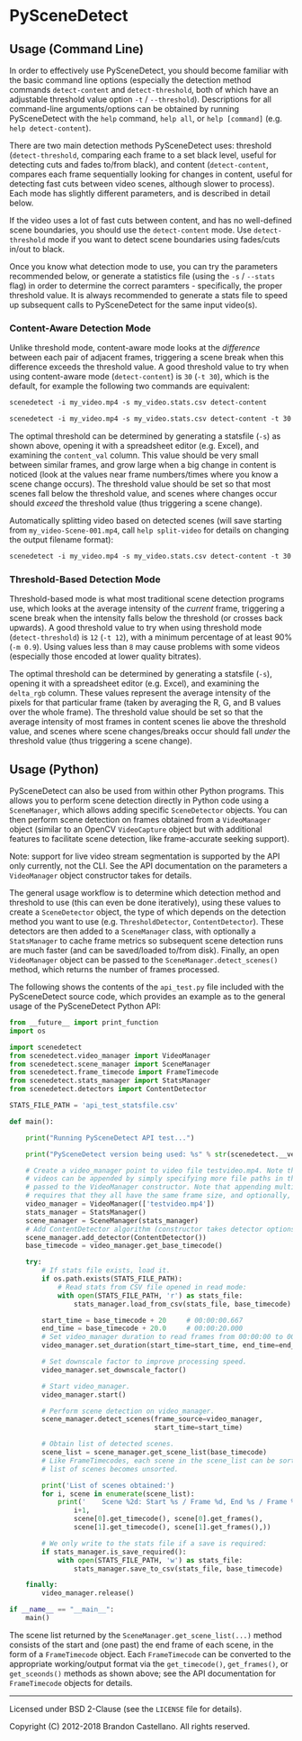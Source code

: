 
PySceneDetect
==========================================================

Usage (Command Line)
----------------------------------------------------------

In order to effectively use PySceneDetect, you should become familiar with the basic command line options (especially the detection method commands `detect-content` and `detect-threshold`, both of which have an adjustable threshold value option `-t` / `--threshold`).  Descriptions for all command-line arguments/options can be obtained by running PySceneDetect with the `help` command, `help all`, or `help [command]` (e.g. `help detect-content`).

There are two main detection methods PySceneDetect uses: threshold (`detect-threshold`, comparing each frame to a set black level, useful for detecting cuts and fades to/from black), and content (`detect-content`, compares each frame sequentially looking for changes in content, useful for detecting fast cuts between video scenes, although slower to process).  Each mode has slightly different parameters, and is described in detail below.

If the video uses a lot of fast cuts between content, and has no well-defined scene boundaries, you should use the `detect-content` mode.  Use `detect-threshold` mode if you want to detect scene boundaries using fades/cuts in/out to black.

Once you know what detection mode to use, you can try the parameters recommended below, or generate a statistics file (using the `-s` / `--stats` flag) in order to determine the correct paramters - specifically, the proper threshold value.  It is always recommended to generate a stats file to speed up subsequent calls to PySceneDetect for the same input video(s).


### Content-Aware Detection Mode

Unlike threshold mode, content-aware mode looks at the *difference* between each pair of adjacent frames, triggering a scene break when this difference exceeds the threshold value.  A good threshold value to try when using content-aware mode (`detect-content`) is `30` (`-t 30`), which is the default, for example the following two commands are equivalent:

```rst
scenedetect -i my_video.mp4 -s my_video.stats.csv detect-content

scenedetect -i my_video.mp4 -s my_video.stats.csv detect-content -t 30
```

The optimal threshold can be determined by generating a statsfile (`-s`) as shown above, opening it with a spreadsheet editor (e.g. Excel), and examining the `content_val` column.  This value should be very small between similar frames, and grow large when a big change in content is noticed (look at the values near frame numbers/times where you know a scene change occurs).  The threshold value should be set so that most scenes fall below the threshold value, and scenes where changes occur should *exceed* the threshold value (thus triggering a scene change).

Automatically splitting video based on detected scenes (will save starting from `my_video-Scene-001.mp4`, call `help split-video` for details on changing the output filename format):

```rst
scenedetect -i my_video.mp4 -s my_video.stats.csv detect-content -t 30 split-video
```


### Threshold-Based Detection Mode

Threshold-based mode is what most traditional scene detection programs use, which looks at the average intensity of the *current* frame, triggering a scene break when the intensity falls below the threshold (or crosses back upwards).  A good threshold value to try when using threshold mode (`detect-threshold`) is `12` (`-t 12`), with a minimum percentage of at least 90% (`-m 0.9`).  Using values less than `8` may cause problems with some videos (especially those encoded at lower quality bitrates).

The optimal threshold can be determined by generating a statsfile (`-s`), opening it with a spreadsheet editor (e.g. Excel), and examining the `delta_rgb` column.  These values represent the average intensity of the pixels for that particular frame (taken by averaging the R, G, and B values over the whole frame).  The threshold value should be set so that the average intensity of most frames in content scenes lie above the threshold value, and scenes where scene changes/breaks occur should fall *under* the threshold value (thus triggering a scene change).


Usage (Python)
----------------------------------------------------------

PySceneDetect can also be used from within other Python programs.  This allows you to perform scene detection directly in Python code using a `SceneManager`, which allows adding specific `SceneDetector` objects.  You can then perform scene detection on frames obtained from a `VideoManager` object (similar to an OpenCV `VideoCapture` object but with additional features to facilitate scene detection, like frame-accurate seeking support).

Note: support for live video stream segmentation is supported by the API only currently, not the CLI.  See the API documentation on the parameters a `VideoManager` object constructor takes for details.

The general usage workflow is to determine which detection method and threshold to use (this can even be done iteratively), using these values to create a `SceneDetector` object, the type of which depends on the detection method you want to use (e.g. `ThresholdDetector`, `ContentDetector`).  These detectors are then added to a `SceneManager` class, with optionally a `StatsManager` to cache frame metrics so subsequent scene detection runs are much faster (and can be saved/loaded to/from disk).  Finally, an open `VideoManager` object can be passed to the `SceneManager.detect_scenes()` method, which returns the number of frames processed.

The following shows the contents of the `api_test.py` file included with the PySceneDetect source code, which provides an example as to the general usage of the PySceneDetect Python API:


```python
from __future__ import print_function
import os

import scenedetect
from scenedetect.video_manager import VideoManager
from scenedetect.scene_manager import SceneManager
from scenedetect.frame_timecode import FrameTimecode
from scenedetect.stats_manager import StatsManager
from scenedetect.detectors import ContentDetector

STATS_FILE_PATH = 'api_test_statsfile.csv'

def main():

    print("Running PySceneDetect API test...")

    print("PySceneDetect version being used: %s" % str(scenedetect.__version__))

    # Create a video_manager point to video file testvideo.mp4. Note that multiple
    # videos can be appended by simply specifying more file paths in the list
    # passed to the VideoManager constructor. Note that appending multiple videos
    # requires that they all have the same frame size, and optionally, framerate.
    video_manager = VideoManager(['testvideo.mp4'])
    stats_manager = StatsManager()
    scene_manager = SceneManager(stats_manager)
    # Add ContentDetector algorithm (constructor takes detector options like threshold).
    scene_manager.add_detector(ContentDetector())
    base_timecode = video_manager.get_base_timecode()

    try:
        # If stats file exists, load it.
        if os.path.exists(STATS_FILE_PATH):
            # Read stats from CSV file opened in read mode:
            with open(STATS_FILE_PATH, 'r') as stats_file:
                stats_manager.load_from_csv(stats_file, base_timecode)

        start_time = base_timecode + 20     # 00:00:00.667
        end_time = base_timecode + 20.0     # 00:00:20.000
        # Set video_manager duration to read frames from 00:00:00 to 00:00:20.
        video_manager.set_duration(start_time=start_time, end_time=end_time)

        # Set downscale factor to improve processing speed.
        video_manager.set_downscale_factor()

        # Start video_manager.
        video_manager.start()

        # Perform scene detection on video_manager.
        scene_manager.detect_scenes(frame_source=video_manager,
                                    start_time=start_time)

        # Obtain list of detected scenes.
        scene_list = scene_manager.get_scene_list(base_timecode)
        # Like FrameTimecodes, each scene in the scene_list can be sorted if the
        # list of scenes becomes unsorted.

        print('List of scenes obtained:')
        for i, scene in enumerate(scene_list):
            print('    Scene %2d: Start %s / Frame %d, End %s / Frame %d' % (
                i+1,
                scene[0].get_timecode(), scene[0].get_frames(),
                scene[1].get_timecode(), scene[1].get_frames(),))

        # We only write to the stats file if a save is required:
        if stats_manager.is_save_required():
            with open(STATS_FILE_PATH, 'w') as stats_file:
                stats_manager.save_to_csv(stats_file, base_timecode)

    finally:
        video_manager.release()

if __name__ == "__main__":
    main()
```


The scene list returned by the `SceneManager.get_scene_list(...)` method consists of the start and (one past) the end frame of each scene, in the form of a `FrameTimecode` object.  Each `FrameTimecode` can be converted to the appropriate working/output format via the `get_timecode()`, `get_frames()`, or `get_sceonds()` methods as shown above; see the API documentation for `FrameTimecode` objects for details.


----------------------------------------------------------


Licensed under BSD 2-Clause (see the `LICENSE` file for details).

Copyright (C) 2012-2018 Brandon Castellano.
All rights reserved.

